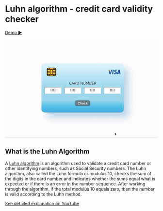 # Luhn algorithm - credit card validity checker

[Demo ▶️](https://yaninatrekhleb.github.io/luhn-algorithm/index.html)

![Demo](credit-card-demo.gif)

## What is the Luhn Algorithm

A [Luhn algorithm](https://www.investopedia.com/terms/l/luhn-algorithm.asp) is an algorithm used to validate a credit card number or other identifying numbers, such as Social Security numbers. 
The Luhn algorithm, also called the Luhn formula or modulus 10, checks the sum of the digits in the card number and indicates whether the sums equal what is expected or if there is an error in the number sequence. After working through the algorithm, if the total modulus 10 equals zero, then the number is valid according to the Luhn method.

[See detailed explanation on YouTube](https://www.youtube.com/watch?v=wsphC8V36i0)